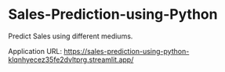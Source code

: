 # Sales-Prediction-using-Python
Predict Sales using different mediums.

Application URL: https://sales-prediction-using-python-klqnhyecez35fe2dvltprg.streamlit.app/
